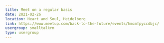 ```yaml
---
title: Meet on a regular basis
date: 2021-02-26
location: Heart and Soul, Heidelberg
link: https://www.meetup.com/back-to-the-future/events/hmcmfpyccdbjc/
usergroup: smalltalkrn
type: usergroup
---
```

